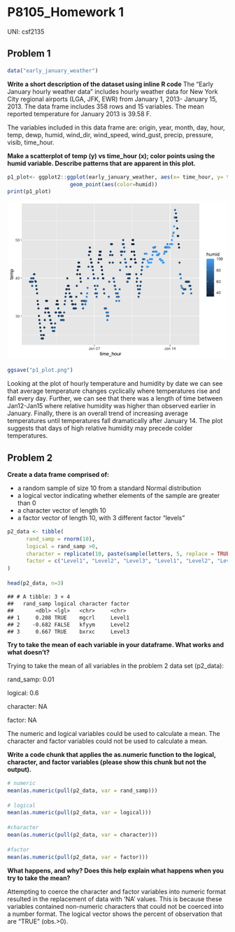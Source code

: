 P8105_Homework 1
================
UNI: csf2135

## Problem 1

``` r
data("early_january_weather")
```

**Write a short description of the dataset using inline R code** The
“Early January hourly weather data” includes hourly weather data for New
York City regional airports (LGA, JFK, EWR) from January 1, 2013-
January 15, 2013. The data frame includes 358 rows and 15 variables. The
mean reported temperature for January 2013 is 39.58 F.

The variables included in this data frame are: origin, year, month, day,
hour, temp, dewp, humid, wind_dir, wind_speed, wind_gust, precip,
pressure, visib, time_hour.

**Make a scatterplot of temp (y) vs time_hour (x); color points using
the humid variable. Describe patterns that are apparent in this plot.**

``` r
p1_plot<- ggplot2::ggplot(early_january_weather, aes(x= time_hour, y= temp))+
                    geom_point(aes(color=humid))
print(p1_plot)
```

![](p8105_hw1_csf2135_files/figure-gfm/unnamed-chunk-3-1.png)<!-- -->

``` r
ggsave("p1_plot.png")
```

Looking at the plot of hourly temperature and humidity by date we can
see that average temperature changes cyclically where temperatures rise
and fall every day. Further, we can see that there was a length of time
between Jan12-Jan15 where relative humidity was higher than observed
earlier in January. Finally, there is an overall trend of increasing
average temperatures until temperatures fall dramatically after January
14. The plot suggests that days of high relative humidity may precede
colder temperatures.

## Problem 2

**Create a data frame comprised of:**

- a random sample of size 10 from a standard Normal distribution
- a logical vector indicating whether elements of the sample are greater
  than 0
- a character vector of length 10
- a factor vector of length 10, with 3 different factor “levels”

``` r
p2_data <- tibble(
      rand_samp = rnorm(10), 
      logical = rand_samp >0, 
      character = replicate(10, paste(sample(letters, 5, replace = TRUE), collapse = "")), 
      factor = c("Level1", "Level2", "Level3", "Level1", "Level2", "Level3", "Level1", "Level2", "Level3", "Level1")
)

head(p2_data, n=3)
```

    ## # A tibble: 3 × 4
    ##   rand_samp logical character factor
    ##       <dbl> <lgl>   <chr>     <chr> 
    ## 1     0.208 TRUE    mgcrl     Level1
    ## 2    -0.682 FALSE   kfyym     Level2
    ## 3     0.667 TRUE    bxrxc     Level3

**Try to take the mean of each variable in your dataframe. What works
and what doesn’t?**

Trying to take the mean of all variables in the problem 2 data set
(p2_data):

rand_samp: 0.01

logical: 0.6

character: NA

factor: NA

The numeric and logical variables could be used to calculate a mean. The
character and factor variables could not be used to calculate a mean.

**Write a code chunk that applies the as.numeric function to the
logical, character, and factor variables (please show this chunk but not
the output).**

``` r
# numeric 
mean(as.numeric(pull(p2_data, var = rand_samp)))

# logical 
mean(as.numeric(pull(p2_data, var = logical)))

#character 
mean(as.numeric(pull(p2_data, var = character)))

#factor
mean(as.numeric(pull(p2_data, var = factor)))
```

**What happens, and why? Does this help explain what happens when you
try to take the mean?**

Attempting to coerce the character and factor variables into numeric
format resulted in the replacement of data with ‘NA’ values. This is
because these variables contained non-numeric characters that could not
be coerced into a number format. The logical vector shows the percent of
observation that are “TRUE” (obs.\>0).
